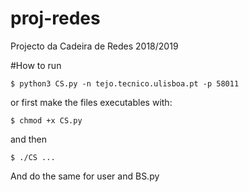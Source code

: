 # proj-redes
Projecto da Cadeira de Redes 2018/2019

#How to run
```
$ python3 CS.py -n tejo.tecnico.ulisboa.pt -p 58011
```
or first make the files executables with:
```
$ chmod +x CS.py
```
and then 
```
$ ./CS ...
```

And do the same for user and BS.py

